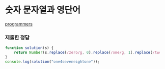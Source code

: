 # 숫자 문자열과 영단어


[programmers](https://programmers.co.kr/learn/courses/30/lessons/81301)

### 제출한 정답

```js
function solution(s) {
    return Number(s.replace(/zero/g, 0).replace(/one/g, 1).replace(/two/g, 2).replace(/three/g, 3).replace(/four/g, 4).replace(/five/g, 5).replace(/six/g, 6).replace(/seven/g, 7).replace(/eight/g, 8).replace(/nine/g, 9));
}
console.log(solution("one4seveneightone"));
```